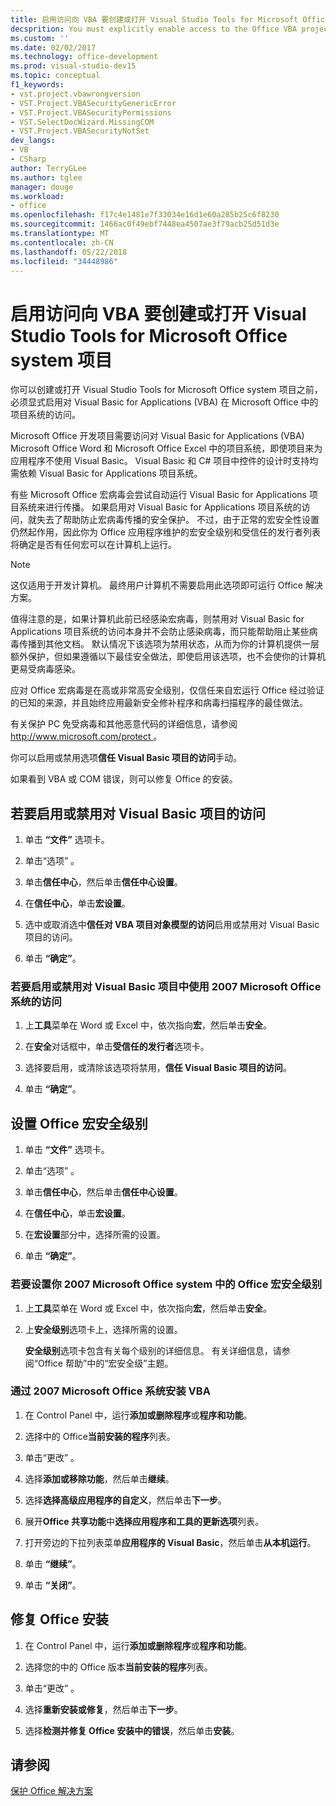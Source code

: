 ```yaml
---
title: 启用访问向 VBA 要创建或打开 Visual Studio Tools for Microsoft Office system 项目
decsprition: You must explicitly enable access to the Office VBA project system before you can create or open a Visual Studio Tools for Office system project
ms.custom: ''
ms.date: 02/02/2017
ms.technology: office-development
ms.prod: visual-studio-dev15
ms.topic: conceptual
f1_keywords:
- vst.project.vbawrongversion
- VST.Project.VBASecurityGenericError
- VST.Project.VBASecurityPermissions
- VST.SelectDocWizard.MissingCOM
- VST.Project.VBASecurityNotSet
dev_langs:
- VB
- CSharp
author: TerryGLee
ms.author: tglee
manager: douge
ms.workload:
- office
ms.openlocfilehash: f17c4e1481e7f33034e16d1e60a285b25c6f8230
ms.sourcegitcommit: 1466ac0f49ebf7448ea4507ae3f79acb25d51d3e
ms.translationtype: MT
ms.contentlocale: zh-CN
ms.lasthandoff: 05/22/2018
ms.locfileid: "34448986"
---
```

# <a name="enable-access-to-vba-to-create-or-open-a-visual-studio-tools-for-the-microsoft-office-system-project"></a>启用访问向 VBA 要创建或打开 Visual Studio Tools for Microsoft Office system 项目

你可以创建或打开 Visual Studio Tools for Microsoft Office system 项目之前，必须显式启用对 Visual Basic for Applications (VBA) 在 Microsoft Office 中的项目系统的访问。

 Microsoft Office 开发项目需要访问对 Visual Basic for Applications (VBA) Microsoft Office Word 和 Microsoft Office Excel 中的项目系统，即使项目来为应用程序不使用 Visual Basic。 Visual Basic 和 C# 项目中控件的设计时支持均需依赖 Visual Basic for Applications 项目系统。

 有些 Microsoft Office 宏病毒会尝试自动运行 Visual Basic for Applications 项目系统来进行传播。 如果启用对 Visual Basic for Applications 项目系统的访问，就失去了帮助防止宏病毒传播的安全保护。 不过，由于正常的宏安全性设置仍然起作用，因此你为 Office 应用程序维护的宏安全级别和受信任的发行者列表将确定是否有任何宏可以在计算机上运行。

> [!NOTE]
> 这仅适用于开发计算机。 最终用户计算机不需要启用此选项即可运行 Office 解决方案。

 值得注意的是，如果计算机此前已经感染宏病毒，则禁用对 Visual Basic for Applications 项目系统的访问本身并不会防止感染病毒，而只能帮助阻止某些病毒传播到其他文档。 默认情况下该选项为禁用状态，从而为你的计算机提供一层额外保护，但如果遵循以下最佳安全做法，即使启用该选项，也不会使你的计算机更易受病毒感染。

 应对 Office 宏病毒是在高或非常高安全级别，仅信任来自宏运行 Office 经过验证的已知的来源，并且始终应用最新安全修补程序和病毒扫描程序的最佳做法。

 有关保护 PC 免受病毒和其他恶意代码的详细信息，请参阅[ http://www.microsoft.com/protect ](http://www.microsoft.com/protect)。

 你可以启用或禁用选项**信任 Visual Basic 项目的访问**手动。

 如果看到 VBA 或 COM 错误，则可以修复 Office 的安装。

## <a name="to-enable-or-disable-access-to-visual-basic-projects"></a>若要启用或禁用对 Visual Basic 项目的访问

1. 单击 **“文件”** 选项卡。

2. 单击“选项” 。

3. 单击**信任中心**，然后单击**信任中心设置**。

4. 在**信任中心**，单击**宏设置**。

5. 选中或取消选中**信任对 VBA 项目对象模型的访问**启用或禁用对 Visual Basic 项目的访问。

6. 单击 **“确定”**。

### <a name="to-enable-or-disable-access-to-visual-basic-projects-with-the-2007-microsoft-office-system"></a>若要启用或禁用对 Visual Basic 项目中使用 2007 Microsoft Office 系统的访问

1. 上**工具**菜单在 Word 或 Excel 中，依次指向**宏**，然后单击**安全**。

2. 在**安全**对话框中，单击**受信任的发行者**选项卡。

3. 选择要启用，或清除该选项将禁用，**信任 Visual Basic 项目的访问**。

4. 单击 **“确定”**。

## <a name="to-set-your-office-macro-security-level"></a>设置 Office 宏安全级别

1. 单击 **“文件”** 选项卡。

2. 单击“选项” 。

3. 单击**信任中心**，然后单击**信任中心设置**。

4. 在**信任中心**，单击**宏设置**。

5. 在**宏设置**部分中，选择所需的设置。

6. 单击 **“确定”**。

### <a name="to-set-your-office-macro-security-level-with-the-2007-microsoft-office-system"></a>若要设置你 2007 Microsoft Office system 中的 Office 宏安全级别

1. 上**工具**菜单在 Word 或 Excel 中，依次指向**宏**，然后单击**安全**。

2. 上**安全级别**选项卡上，选择所需的设置。

    **安全级别**选项卡包含有关每个级别的详细信息。 有关详细信息，请参阅“Office 帮助”中的“宏安全级”主题。

### <a name="to-install-vba-with-the-2007-microsoft-office-system"></a>通过 2007 Microsoft Office 系统安装 VBA

1. 在 Control Panel 中，运行**添加或删除程序**或**程序和功能**。

2. 选择中的 Office**当前安装的程序**列表。

3. 单击“更改” 。

4. 选择**添加或移除功能**，然后单击**继续**。

5. 选择**选择高级应用程序的自定义**，然后单击**下一步**。

6. 展开**Office 共享功能**中**选择应用程序和工具的更新选项**列表。

7. 打开旁边的下拉列表菜单**应用程序的 Visual Basic**，然后单击**从本机运行**。

8. 单击 **“继续”**。

9. 单击 **“关闭”**。

## <a name="to-repair-your-installation-of-office"></a>修复 Office 安装

1. 在 Control Panel 中，运行**添加或删除程序**或**程序和功能**。

2. 选择您的中的 Office 版本**当前安装的程序**列表。

3. 单击“更改” 。

4. 选择**重新安装或修复**，然后单击**下一步**。

5. 选择**检测并修复 Office 安装中的错误**，然后单击**安装**。

## <a name="see-also"></a>请参阅

 [保护 Office 解决方案](../vsto/securing-office-solutions.md)